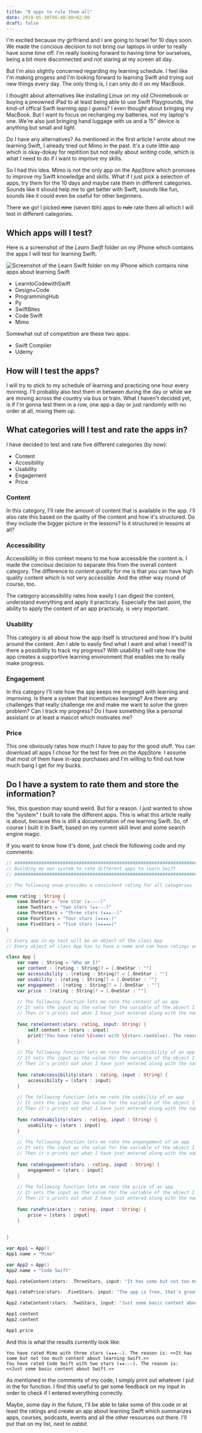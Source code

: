```yaml
---
title: "9 apps to rule them all"
date: 2019-05-30T06:48:00+02:00
draft: false
---
```


[apps]: /9-apps-to-rule-them-all.jpg "9 apps to rule ... (eh-em) rate them all!"

I'm excited because my girlfriend and I are going to Israel for 10 days soon. We made the concious decision to not bring our laptops in order to really have some time off. I'm really looking forward to having time for ourselves, being a bit more disconnected and not staring at my screen all day.

But I'm also slightly concerned regarding my learning schedule. I feel like I'm making progess and I'm looking forward to learning Swift and trying out new things every day. The only thing is, I can only do it on my MacBook. 

I thought about alternatives like installing Linux on my old Chromebook or buying a preowned iPad to at least being able to use Swift Playgrounds, the kind-of offical Swift learning app I guess? I even thought about bringing my MacBook. But I want to focus on recharging _my_ batteries, not my laptop's one. We're also just bringing hand luggage with us and a 15" device is anything but small and light.

Do I have any alternatives? As mentioned in the first article I wrote about me learning Swift, I already tried out Mimo in the past. It's a cute little app which is okay-dokay for repitition but not really about _writing_ code, which is what I need to do if I want to improve my skills.

So I had this idea. Mimo is not the only app on the AppStore which promises to improve my Swift knowledge and skills. What if I just pick a selection of apps, try them for the 10 days and maybe rate them in different categories. Sounds like it should help me to get better with Swift, sounds like fun, sounds like it could even be useful for other beginners.

There we go! I picked ~~nine~~ (seven tbh) apps to ~~rule~~ rate them all which I will test in different categories.

## Which apps will I test?

Here is a screenshot of the _Learn Swift_ folder on my iPhone which contains the apps I will test for learning Swift:

![Screenshot of the Learn Swift folder on my iPhone which contains nine apps about learning Swift][apps]

* LearntoCodewithSwift
* Design+Code
* ProgrammingHub
* Py
* SwiftBites
* Code Swift
* Mimo

Somewhat out of competition are these two apps:
* Swift Compiler
* Udemy

## How will I test the apps?

I will try to stick to my schedule of learning and practicing one hour every morning.
I'll probably also test them in between during the day or while we are moving across the country via bus or train.
What I haven't decided yet, is if I'm gonna test them in a row, one app a day or just randomly with no order at all, mixing them up.


## What categories will I test and rate the apps in?

I have decided to test and rate five different categories (by now):
* Content
* Accesibility
* Usability
* Engagement
* Price

### Content
In this category, I'll rate the amount of content that is available in the app. I'll also rate this based on the quality of the content and how it's structured. Do they include the bigger picture in the lessons? Is it structured in lessons at all?

### Accessibility
Accessibility in this context means to me how accessible the content is. I made the concious decision to separate this from the overall content category. The difference to _content quality_ for me is that you can have high quality content which is not very accessible. And the other way round of course, too.

The category accessibility rates how easily I can digest the content, understand everything and apply it practicaly. Especially the last point, the ability to apply the content of an app practicaly, is very important.

### Usability
This category is all about how the app itself is structured and how it's build around the content. Am I able to easily find what I want and what I need? Is there a possibility to track my progress? With usability I will rate how the app creates a supportive learning environment that enables me to really make progress.

### Engagement
In this category I'll rate how the app keeps me engaged with learning and improving. Is there a system that incentivices learning? Are there any challenges that really challenge me and make me want to solve the given problem? Can I track my progress? Do I have something like a personal assistant or at least a mascot which motivates me?

### Price
This one obviously rates how much I have to pay for the good stuff. You can download all apps I chose for the test for free on the AppStore. I assume that most of them have in-app purchases and I'm willing to find out how much bang I get for my bucks.

## Do I have a system to rate them and store the information?
Yes, this question may sound weird. But for a reason. I just wanted to show the "system" I built to rate the different apps. This is what this article really is about, because this is still a documentation of me learning Swift. So, of course I built it in Swift, based on my current skill level and some search engine magic.

If you want to know how it's done, just check the following code and my comments:

```Swift
// #############################################################################
// Building my own system to rate different apps to learn Swift
// #############################################################################

// The following enum provides a consistent rating for all categories

enum rating : String {
    case OneStar = "one star (★☆☆☆☆)"
    case TwoStars = "two stars (★★☆☆☆)"
    case ThreeStars = "three stars (★★★☆☆)"
    case FourStars = "four stars (★★★★☆)"
    case FiveStars = "five stars (★★★★★)"
}

// Every app in my test will be an object of the class App
// Every object of class App has to have a name and can have ratings and reasons for these ratings for different categories

class App {
    var name : String = "Who am I?"
    var content : [rating : String]? = [.OneStar : ""]
    var accessibility : [rating : String]? = [.OneStar : ""]
    var usability : [rating : String]? = [.OneStar : ""]
    var engagement : [rating : String]? = [.OneStar : ""]
    var price : [rating : String]? = [.OneStar : ""]
    
    // The following function lets me rate the content of an app
    // It sets the input as the value for the variable of the object I used to call the function 
    // Then it's prints out what I have just entered along with the name in order to let me check my input
    
    func rateContent(stars: rating, input: String) {
        self.content = [stars : input]
        print("You have rated \(name) with \(stars.rawValue). The reason is: <<\(input)>>")
    }
    
    // The following function lets me rate the accessibility of an app
    // It sets the input as the value for the variable of the object I used to call the function 
    // Then it's prints out what I have just entered along with the name in order to let me check my input
    
    func rateAccessibility(stars : rating, input : String) {
        accessibility = [stars : input]
    }
    
    // The following function lets me rate the usability of an app
    // It sets the input as the value for the variable of the object I used to call the function 
    // Then it's prints out what I have just entered along with the name in order to let me check my input
    
    func rateUsability(stars : rating, input : String) {
        usability = [stars : input]
    }
    
    // The following function lets me rate the engangement of an app
    // It sets the input as the value for the variable of the object I used to call the function 
    // Then it's prints out what I have just entered along with the name in order to let me check my input
    
    func rateEngagement(stars : rating, input : String) {
        engagement = [stars : input]
    }
    
    // The following function lets me rate the price of an app
    // It sets the input as the value for the variable of the object I used to call the function 
    // Then it's prints out what I have just entered along with the name in order to let me check my input
    
    func ratePrice(stars : rating, input : String) {
        price = [stars : input]
    }
    
    
}

var App1 = App()
App1.name = "Mimo"

var App2 = App()
App2.name = "Code Swift"

App1.rateContent(stars: .ThreeStars, input: "It has some but not too much content about learning Swift.")

App1.ratePrice(stars: .FiveStars, input: "The app is free, that's great!")

App2.rateContent(stars: .TwoStars, input: "Just some basic content about Swift.")

App1.content
App2.content

App1.price
```

And this is what the results currently look like:

```
You have rated Mimo with three stars (★★★☆☆). The reason is: <<It has some but not too much content about learning Swift.>>
You have rated Code Swift with two stars (★★☆☆☆). The reason is: <<Just some basic content about Swift.>>
```

As mentioned in the comments of my code, I simply print out whatever I put in the for function. I find this useful to get some feedback on my input in order to check if I entered everything correctly.

Maybe, some day in the future, I'll be able to take some of this code or at least the ratings and create an app about learning Swift which summarizes apps, courses, podcasts, events and all the other resources out there. I'll put that on my list, next to _rabbit_.